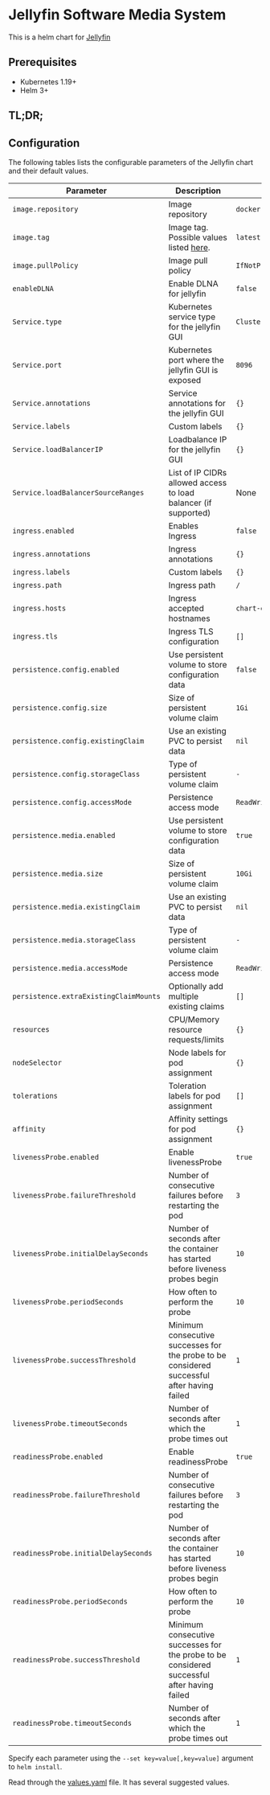# Jellyfin Software Media System

This is a helm chart for [Jellyfin](https://github.com/jellyfin/jellyfin/)

## Prerequisites

- Kubernetes 1.19+
- Helm 3+

## TL;DR;


## Configuration

The following tables lists the configurable parameters of the Jellyfin chart and their default values.

| Parameter                  | Description                         | Default                                                 |
|----------------------------|-------------------------------------|---------------------------------------------------------|
| `image.repository`         | Image repository | `docker.io/jellyfin/jellyfin` |
| `image.tag`                | Image tag. Possible values listed [here](https://hub.docker.com/r/jellyfin/jellyfin/tags/).| `latest`|
| `image.pullPolicy`         | Image pull policy | `IfNotPresent` |
| `enableDLNA`		  | Enable DLNA for jellyfin | `false` |
| `Service.type`          | Kubernetes service type for the jellyfin GUI | `ClusterIP` |
| `Service.port`          | Kubernetes port where the jellyfin GUI is exposed| `8096` |
| `Service.annotations`   | Service annotations for the jellyfin GUI | `{}` |
| `Service.labels`        | Custom labels | `{}` |
| `Service.loadBalancerIP` | Loadbalance IP for the jellyfin GUI | `{}` |
| `Service.loadBalancerSourceRanges` | List of IP CIDRs allowed access to load balancer (if supported)      | None
| `ingress.enabled`              | Enables Ingress | `false` |
| `ingress.annotations`          | Ingress annotations | `{}` |
| `ingress.labels`               | Custom labels                       | `{}`
| `ingress.path`                 | Ingress path | `/` |
| `ingress.hosts`                | Ingress accepted hostnames | `chart-example.local` |
| `ingress.tls`                  | Ingress TLS configuration | `[]` |
| `persistence.config.enabled`      | Use persistent volume to store configuration data | `false` |
| `persistence.config.size`         | Size of persistent volume claim | `1Gi` |
| `persistence.config.existingClaim`| Use an existing PVC to persist data | `nil` |
| `persistence.config.storageClass` | Type of persistent volume claim | `-` |
| `persistence.config.accessMode`  | Persistence access mode | `ReadWriteOnce` |
| `persistence.media.enabled`      | Use persistent volume to store configuration data | `true` |
| `persistence.media.size`         | Size of persistent volume claim | `10Gi` |
| `persistence.media.existingClaim`| Use an existing PVC to persist data | `nil` |
| `persistence.media.storageClass` | Type of persistent volume claim | `-` |
| `persistence.media.accessMode`  | Persistence access mode | `ReadWriteOnce` |
| `persistence.extraExistingClaimMounts`  | Optionally add multiple existing claims | `[]` |
| `resources`                | CPU/Memory resource requests/limits | `{}` |
| `nodeSelector`             | Node labels for pod assignment | `{}` |
| `tolerations`              | Toleration labels for pod assignment | `[]` |
| `affinity`                 | Affinity settings for pod assignment | `{}` |
| `livenessProbe.enabled`                | Enable livenessProbe | `true` |
| `livenessProbe.failureThreshold`       | Number of consecutive failures before restarting the pod | `3` |
| `livenessProbe.initialDelaySeconds`    | Number of seconds after the container has started before liveness probes begin | `10` |
| `livenessProbe.periodSeconds`          | How often to perform the probe | `10` |
| `livenessProbe.successThreshold`       | Minimum consecutive successes for the probe to be considered successful after having failed | `1` |
| `livenessProbe.timeoutSeconds`         | Number of seconds after which the probe times out | `1` |
| `readinessProbe.enabled`               | Enable readinessProbe | `true` |
| `readinessProbe.failureThreshold`      | Number of consecutive failures before restarting the pod | `3` |
| `readinessProbe.initialDelaySeconds`   | Number of seconds after the container has started before liveness probes begin | `10` |
| `readinessProbe.periodSeconds`         | How often to perform the probe | `10` |
| `readinessProbe.successThreshold`      | Minimum consecutive successes for the probe to be considered successful after having failed | `1` |
| `readinessProbe.timeoutSeconds`        | Number of seconds after which the probe times out | `1` |

Specify each parameter using the `--set key=value[,key=value]` argument to `helm install`.

Read through the [values.yaml](values.yaml) file. It has several suggested values.
